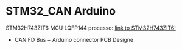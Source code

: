 # STM32_CAN Arduino
 STM32H743ZIT6 MCU LQFP144 processo:
 [link to STM32H743ZIT6!](https://www.st.com/en/microcontrollers-microprocessors/stm32h743zi.html)
 + CAN FD Bus + Arduino connector PCB Designe
